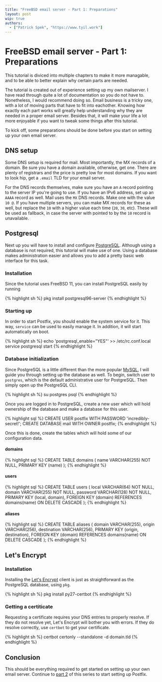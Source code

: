 ```yaml
---
title: "FreeBSD email server - Part 1: Preparations"
layout: post
wip: true
authors:
  - ["Patrick Spek", "https://www.tyil.work"]
---
```


# FreeBSD email server - Part 1: Preparations
This tutorial is diviced into multiple chapters to make it more managable, and
to be able to better explain why certain parts are needed.

The tutorial is created out of experience setting up my own mailserver. I have
read through quite a lot of documentation so you do not have to. Nonetheless, I
would recommend doing so. Email business is a tricky one, with a lot of moving
parts that have to fit into eachother. Knowing how exactly each part works will
greatly help understanding why they are needed in a proper email server.
Besides that, it will make your life a lot more enjoyable if you want to tweak
some things after this tutorial.

To kick off, some preparations should be done before you start on setting up
your own email server.

## DNS setup
Some DNS setup is required for mail. Most importantly, the MX records of a
domain. Be sure you have a domain available, otherwise, get one. There are
plenty of registrars and the price is pretty low for most domains. If you want
to look hip, get a `.email` TLD for your email server.

For the DNS records themselves, make sure you have an `A` record pointing to
the server IP you're going to use.  If you have an IPv6 address, set up an
`AAAA` record as well. Mail uses the `MX` DNS records. Make one with the value
`10 @`. If you have multiple servers, you can make MX records for these as
well, but replace the `10` with a higher value each time (`20`, `30`, etc).
These will be used as fallback, in case the server with pointed to by the `10`
record is unavailable.

## Postgresql
Next up you will have to install and configure [PostgreSQL][postgres]. Although
using a database is not required, this tutorial will make use of one. Using a
database makes administration easier and allows you to add a pretty basic web
interface for this task.

### Installation
Since the tutorial uses FreeBSD 11, you can install PostgreSQL easily by running

{% highlight sh %}
pkg install postgresql96-server
{% endhighlight %}

### Starting up
In order to start Postfix, you should enable the system service for it. This
way, `service` can be used to easily manage it. In addition, it will start
automatically on boot.

{% highlight sh %}
echo 'postgresql_enable="YES"' >> /etc/rc.conf.local
service postgresql start
{% endhighlight %}

### Database initialization
Since PostgreSQL is a little different than the more popular [MySQL][mysql], I
will guide you through setting up the database as well. To begin, switch user
to `postgres`, which is the default administrative user for PostgreSQL. Then
simply open up the PostgreSQL CLI.

{% highlight sh %}
su postgres
psql
{% endhighlight %}

Once you are logged in to PostgreSQL, create a new user which will hold
ownership of the database and make a database for this user.

{% highlight sql %}
CREATE USER postfix WITH PASSWORD 'incredibly-secret!';
CREATE DATABASE mail WITH OWNER postfix;
{% endhighlight %}

Once this is done, create the tables which will hold some of our configuration
data.

#### domains
{% highlight sql %}
CREATE TABLE domains (
    name VARCHAR(255) NOT NULL,
    PRIMARY KEY (name)
);
{% endhighlight %}

#### users
{% highlight sql %}
CREATE TABLE users (
    local VARCHAR(64) NOT NULL,
    domain VARCHAR(255) NOT NULL,
    password VARCHAR(128) NOT NULL,
    PRIMARY KEY (local, domain),
    FOREIGN KEY (domain) REFERENCES domains(name) ON DELETE CASCADE
);
{% endhighlight %}

#### aliases
{% highlight sql %}
CREATE TABLE aliases (
    domain VARCHAR(255),
    origin VARCHAR(256),
    destination VARCHAR(256),
    PRIMARY KEY (origin, destination),
    FOREIGN KEY (domain) REFERENCES domains(name) ON DELETE CASCADE
);
{% endhighlight %}

## Let's Encrypt
### Installation
Installing the [Let's Encrypt][letsencrypt] client is just as straightforward
as the PostgreSQL database, using `pkg`.

{% highlight sh %}
pkg install py27-certbot
{% endhighlight %}

### Getting a certiticate
Requesting a certificate requires your DNS entries to properly resolve. If they
do not resolve yet, Let's Encrypt will bother you with errors. If they do
resolve correctly, use `certbot` to get your certificate.

{% highlight sh %}
certbot certonly --standalone -d domain.tld
{% endhighlight %}

## Conclusion
This should be everything required to get started on setting up your own email
server. Continue to [part 2][part-2] of this series to start setting up
Postfix.

[freebsd]: https://www.freebsd.org/
[letsencrypt]: https://letsencrypt.org/
[mysql]: https://www.mysql.com/
[part-2]: https://www.tyil.work/tutorials/freebsd-mailserver-part-2-mailing-with-postfix.html
[postgres]: https://www.postgresql.org/

